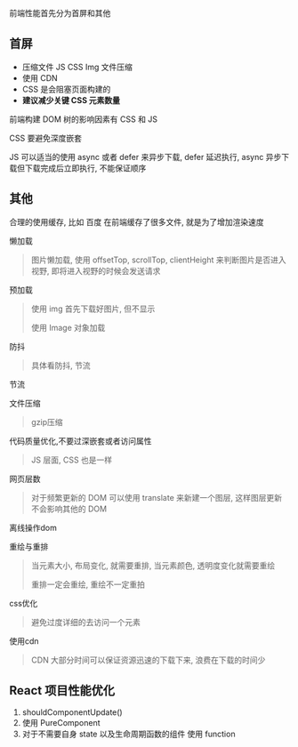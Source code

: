 前端性能首先分为首屏和其他

## 首屏

- 压缩文件 JS CSS Img 文件压缩
- 使用 CDN
- CSS 是会阻塞页面构建的
- **建议减少关键 CSS 元素数量** 

前端构建 DOM 树的影响因素有 CSS 和 JS

CSS 要避免深度嵌套

JS 可以适当的使用 async 或者 defer 来异步下载, defer 延迟执行, async 异步下载但下载完成后立即执行, 不能保证顺序



## 其他

合理的使用缓存, 比如 百度 在前端缓存了很多文件, 就是为了增加渲染速度

懒加载

> 图片懒加载, 使用 offsetTop, scrollTop, clientHeight 来判断图片是否进入视野, 即将进入视野的时候会发送请求

预加载

> 使用 img 首先下载好图片, 但不显示
>
> 使用 Image 对象加载

防抖

> 具体看防抖, 节流

节流

文件压缩

> gzip压缩

代码质量优化,不要过深嵌套或者访问属性

> JS 层面, CSS 也是一样

网页层数

> 对于频繁更新的 DOM 可以使用 translate 来新建一个图层, 这样图层更新不会影响其他的 DOM

离线操作dom

重绘与重排

> 当元素大小, 布局变化, 就需要重排, 当元素颜色, 透明度变化就需要重绘
>
> 重排一定会重绘, 重绘不一定重拍

css优化

> 避免过度详细的去访问一个元素

使用cdn

> CDN 大部分时间可以保证资源迅速的下载下来, 浪费在下载的时间少



## React 项目性能优化

1. shouldComponentUpdate()
2. 使用 PureComponent
3. 对于不需要自身 state 以及生命周期函数的组件 使用 function

